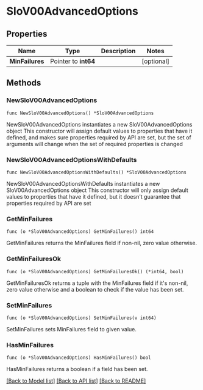 # SloV00AdvancedOptions

## Properties

Name | Type | Description | Notes
------------ | ------------- | ------------- | -------------
**MinFailures** | Pointer to **int64** |  | [optional] 

## Methods

### NewSloV00AdvancedOptions

`func NewSloV00AdvancedOptions() *SloV00AdvancedOptions`

NewSloV00AdvancedOptions instantiates a new SloV00AdvancedOptions object
This constructor will assign default values to properties that have it defined,
and makes sure properties required by API are set, but the set of arguments
will change when the set of required properties is changed

### NewSloV00AdvancedOptionsWithDefaults

`func NewSloV00AdvancedOptionsWithDefaults() *SloV00AdvancedOptions`

NewSloV00AdvancedOptionsWithDefaults instantiates a new SloV00AdvancedOptions object
This constructor will only assign default values to properties that have it defined,
but it doesn't guarantee that properties required by API are set

### GetMinFailures

`func (o *SloV00AdvancedOptions) GetMinFailures() int64`

GetMinFailures returns the MinFailures field if non-nil, zero value otherwise.

### GetMinFailuresOk

`func (o *SloV00AdvancedOptions) GetMinFailuresOk() (*int64, bool)`

GetMinFailuresOk returns a tuple with the MinFailures field if it's non-nil, zero value otherwise
and a boolean to check if the value has been set.

### SetMinFailures

`func (o *SloV00AdvancedOptions) SetMinFailures(v int64)`

SetMinFailures sets MinFailures field to given value.

### HasMinFailures

`func (o *SloV00AdvancedOptions) HasMinFailures() bool`

HasMinFailures returns a boolean if a field has been set.


[[Back to Model list]](../README.md#documentation-for-models) [[Back to API list]](../README.md#documentation-for-api-endpoints) [[Back to README]](../README.md)


